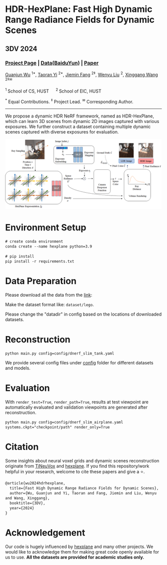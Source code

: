 # HDR-HexPlane: Fast High Dynamic Range Radiance Fields for Dynamic Scenes

## 3DV 2024
### [Project Page](https://guanjunwu.github.io/HDR-HexPlane/) | [Data(BaiduYun)](https://pan.baidu.com/s/1vuJ5kThgRkmv9DWis9g8Pg?pwd=1234) | [Paper](https://arxiv.org/abs/2401.06052)

[Guanjun Wu](https://guanjunwu.github.io/) <sup>1*</sup>, [Taoran Yi](https://github.com/taoranyi) <sup>2*</sup>,
[Jiemin Fang](https://jaminfong.cn/) <sup>2‡</sup>, [Wenyu Liu](http://eic.hust.edu.cn/professor/liuwenyu/) <sup>2</sup>, [Xinggang Wang](https://xwcv.github.io) <sup>2‡✉</sup>

<sup>1 </sup>School of CS, HUST &emsp; <sup>2 </sup>School of EIC, HUST &emsp;

<sup>\*</sup> Equal Contributions. <sup>$\ddagger$</sup> Project Lead. <sup>✉</sup> Corresponding Author.

---

We propose a dynamic HDR NeRF framework, named as HDR-HexPlane, which can learn 3D scenes from dynamic 2D images captured with various exposures. We further construct a dataset containing multiple dynamic scenes captured with diverse exposures for evaluation.

![image](docs/framework.jpg)

# Environment Setup

```
# create conda environment
conda create --name hexplane python=3.9

# pip install 
pip install -r requirements.txt
```

# Data Preparation

Please download all the data from the [link](https://drive.google.com/drive/folders/19eTjvgw98_hYodCMegHHg5PjhNUgFVNO?usp=sharing):

Make the dataset format like: `dataset/lego`.

Please change the "datadir" in config based on the locations of downloaded datasets.

# Reconstruction

```
python main.py config=config/dnerf_slim_tank.yaml
```

We provide several config files under [config](config/) folder for different datasets and models.

# Evaluation

With `render_test=True`, `render_path=True`, results at test viewpoint are automatically evaluated and validation viewpoints are generated after reconstruction.

```
python main.py config=config/dnerf_slim_airplane.yaml systems.ckpt="checkpoint/path" render_only=True
```

# Citation

Some insights about neural voxel grids and dynamic scenes reconstruction originate from [TiNeuVox](https://github.com/hustvl/TiNeuVox) and [hexplane](https://github.com/Caoang327/HexPlane). If you find this repository/work helpful in your research, welcome to cite these papers and give a ⭐.
```
@article{wu2024hdrhexplane,
  title={Fast High Dynamic Range Radiance Fields for Dynamic Scenes},
  author={Wu, Guanjun and Yi, Taoran and Fang, Jiemin and Liu, Wenyu and Wang, Xinggang},
  booktitle={3DV},
  year={2024}
}
```

# Acknowledgement

Our code is hugely influenced by [hexplane](https://github.com/Caoang327/HexPlane) and many other projects. We would like to acknowledge them for making great code openly available for us to use. **All the datasets are provided for academic studies only.**
